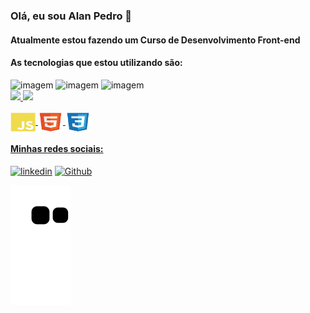 ### Olá, eu sou  Alan Pedro 🖖
<h4>Atualmente estou fazendo um Curso de Desenvolvimento Front-end</h4>
    <h4>As tecnologias que estou utilizando são:</h4>
	<div>
        <img src="https://img.shields.io/badge/HTML-239120?style=for-the-badge&logo=html5&logoColor=white" alt="imagem">
        <img src="https://img.shields.io/badge/CSS-239120?&style=for-the-badge&logo=css3&logoColor=white" alt="imagem">
        <img src="https://img.shields.io/badge/JavaScript-F7DF1E?style=for-the-badge&logo=javascript&logoColor=black" alt="imagem">
    </div>


<div>
  <a href="https://github.com/AlanPedroD">
  <img height="180em" src="https://github-readme-stats.vercel.app/api?username=AlanPedroD&show_icons=true&theme=radical"/>
  <img height="180em" src="https://github-readme-stats.vercel.app/api/top-langs/?username=AlanPedroD&layout=compact&langs_count=6&theme=tokyonight"/>
</div>
<div style="display: inline_block"><br>
  <img align="center" alt="Js" height="30" width="40" src="https://raw.githubusercontent.com/devicons/devicon/master/icons/javascript/javascript-plain.svg">
  <img align="center" alt="HTML" height="30" width="40" src="https://raw.githubusercontent.com/devicons/devicon/master/icons/html5/html5-original.svg">
  <img align="center" alt="CSS" height="30" width="40" src="https://raw.githubusercontent.com/devicons/devicon/master/icons/css3/css3-original.svg">
</div>
 
 
 
  
 
<div> 
  
  
 
#### Minhas redes sociais:
[![linkedin](	https://img.shields.io/badge/LinkedIn-0077B5?style=for-the-badge&logo=linkedin&logoColor=white)](https://www.linkedin.com/in/alan-pedro-734129163) 
[![Github](https://img.shields.io/badge/GitHub-100000?style=for-the-badge&logo=github&logoColor=white)](https://github.com/AlanPedroD)<br> 
	
![Snake animation](https://github.com/AlanPedroD/AlanPedroD/blob/output/github-contribution-grid-snake.svg)
 
  

    
    
    
    

    
   







